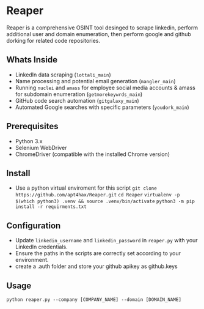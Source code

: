 # Reaper
Reaper is a comprehensive OSINT tool desinged to scrape linkedin, perform additional user and domain enumeration, then perform google and github dorking for related code repositories. 
## Whats Inside
- LinkedIn data scraping (`lottali_main`)
- Name processing and potential email generation (`mangler_main`)
- Running `nuclei` and `amass` for employee social media accounts & amass for subdomain enumeration (`getmorekeywrds_main`)
- GitHub code search automation (`gitgalaxy_main`)
- Automated Google searches with specific parameters (`youdork_main`)
## Prerequisites
- Python 3.x
- Selenium WebDriver
- ChromeDriver (compatible with the installed Chrome version)
## Install
- Use a python virtual enviroment for this script 
```git clone https://github.com/apt4hax/Reaper.git```
```cd Reaper```
```virtualenv -p $(which python3) .venv && source .venv/bin/activate```
```python3 -m pip install -r requirments.txt```
## Configuration
- Update `linkedin_username` and `linkedin_password` in `reaper.py` with your LinkedIn credentials.
- Ensure the paths in the scripts are correctly set according to your environment.
- create a .auth folder and store your github apikey as github.keys
## Usage
```python reaper.py --company [COMPANY_NAME] --domain [DOMAIN_NAME]```
